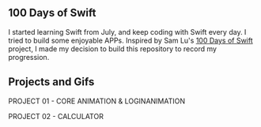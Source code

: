 ## 100 Days of Swift ##
I started learning Swift from July, and keep coding with Swift every day. I tried to build some enjoyable APPs. Inspired by Sam Lu's [100 Days of Swift](http://samvlu.com/index.html) project, I made my decision to build this repository to record my progression.

## Projects and Gifs
PROJECT 01 - CORE ANIMATION & LOGINANIMATION
![]()

PROJECT 02 - CALCULATOR

